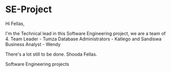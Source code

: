 SE-Project
==========

Hi Fellas,

I'm the Technical lead in this Software Engineering project, we are a team of 4.
Team Leader - Tumza
Database Administrators - Katlego and Sandiswa
Business Analyst - Wendy

There's a lot still to be done.
Shooda Fellas.

Software Engineering projects
